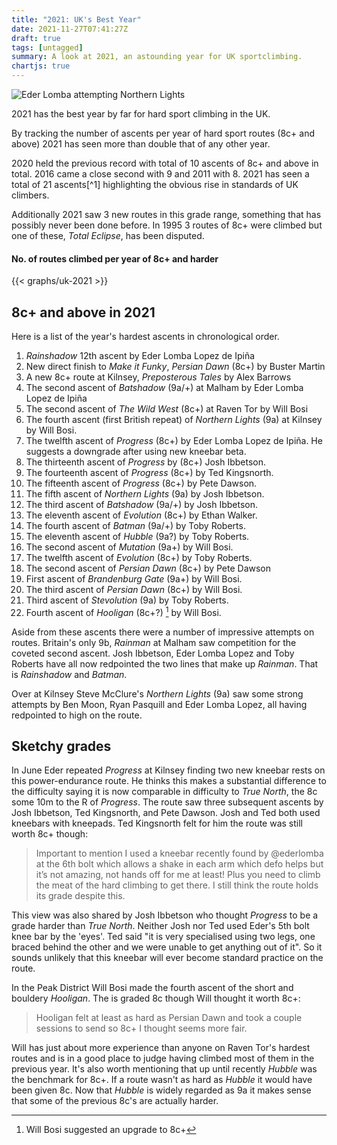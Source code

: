 ```yaml
---
title: "2021: UK's Best Year"
date: 2021-11-27T07:41:27Z
draft: true
tags: [untagged]
summary: A look at 2021, an astounding year for UK sportclimbing.
chartjs: true
---
```


![Eder Lomba attempting Northern Lights](/img/eder-northern-lights-01.jpg)

2021 has the best year by far for hard sport climbing in the UK. 

By tracking the number of ascents per year of hard sport routes (8c+ and above) 2021 has seen more than double that of any other year.

2020 held the previous record with total of 10 ascents of 8c+ and above in total. 2016 came a close second with 9 and 2011 with 8. 2021 has seen a total of 21 ascents[^1] highlighting the obvious rise in standards of UK climbers.

Additionally 2021 saw 3 new routes in this grade range, something that has possibly never been done before. In 1995 3 routes of 8c+ were climbed but one of these, *Total Eclipse*, has been disputed.


#### No. of routes climbed per year of 8c+ and harder
{{< graphs/uk-2021 >}}




## 8c+ and above in 2021

Here is a list of the year's hardest ascents in chronological order.

1. *Rainshadow* 12th ascent by Eder Lomba Lopez de Ipiña
2. New direct finish to *Make it Funky*, *Persian Dawn* (8c+) by Buster Martin
3. A new 8c+ route at Kilnsey, *Preposterous Tales* by Alex Barrows
4. The second ascent of *Batshadow* (9a/+) at Malham by Eder Lomba Lopez de Ipiña
5. The second ascent of *The Wild West* (8c+) at Raven Tor by Will Bosi
6. The fourth ascent (first British repeat) of *Northern Lights* (9a) at Kilnsey by Will Bosi.
7. The twelfth ascent of *Progress* (8c+) by Eder Lomba Lopez de Ipiña. He suggests a downgrade after using new kneebar beta.
8. The thirteenth ascent of *Progress* by (8c+) Josh Ibbetson.
9. The fourteenth ascent of *Progress* (8c+) by Ted Kingsnorth.
10. The fifteenth ascent of *Progress* (8c+) by Pete Dawson.
11. The fifth ascent of *Northern Lights* (9a) by Josh Ibbetson.
12. The third ascent of *Batshadow* (9a/+) by Josh Ibbetson.
13. The eleventh ascent of *Evolution* (8c+) by Ethan Walker.
14. The fourth ascent of *Batman* (9a/+) by Toby Roberts.
15. The eleventh ascent of *Hubble* (9a?) by Toby Roberts.
16. The second ascent of *Mutation* (9a+) by Will Bosi.
17. The twelfth ascent of *Evolution* (8c+) by Toby Roberts.
18. The second ascent of *Persian Dawn* (8c+) by Pete Dawson
19. First ascent of *Brandenburg Gate* (9a+) by Will Bosi.
20. The third ascent of *Persian Dawn* (8c+) by Will Bosi.
21. Third ascent of *Stevolution* (9a) by Toby Roberts.
22. Fourth ascent of *Hooligan* (8c+?) [^4] by Will Bosi. 




Aside from these ascents there were a number of impressive attempts on routes. Britain's only 9b, *Rainman* at Malham saw competition for the coveted second ascent. Josh Ibbetson, Eder Lomba Lopez and Toby Roberts have all now redpointed the two lines that make up *Rainman*. That is *Rainshadow* and *Batman*.

Over at Kilnsey Steve McClure's *Northern Lights* (9a) saw some strong attempts by Ben Moon, Ryan Pasquill and  Eder Lomba Lopez, all having redpointed to high on the route.



## Sketchy grades

In June Eder repeated *Progress* at Kilnsey finding two new kneebar rests on this power-endurance route. He thinks this makes a substantial difference to the difficulty saying it is now comparable in difficulty to *True North*, the 8c some 10m to the R of *Progress*. The route saw three subsequent ascents by Josh Ibbetson, Ted Kingsnorth, and Pete Dawson. Josh and Ted both used kneebars with kneepads. Ted Kingsnorth felt for him the route was still worth 8c+ though:

> Important to mention I used a kneebar recently found by @ederlomba at the 6th bolt which allows a shake in each arm which defo helps but it’s not amazing, not hands off for me at least! Plus you need to climb the meat of the hard climbing to get there. I still think the route holds its grade despite this.

This view was also shared by Josh Ibbetson who thought *Progress* to be a grade harder than *True North*. Neither Josh nor Ted used Eder's 5th bolt knee bar by the 'eyes'. Ted said "it is very specialised using two legs, one braced behind the other and we were unable to get anything out of it". So it sounds unlikely that this kneebar will ever become standard practice on the route.

In the Peak District Will Bosi made the fourth ascent of the short and bouldery *Hooligan*. The is graded 8c though Will thought it worth 8c+:

> Hooligan felt at least as hard as Persian Dawn and took a couple sessions to send so 8c+ I thought seems more fair.

Will has just about more experience than anyone on  Raven Tor's hardest routes and is in a good place to judge having climbed most of them in the previous year. It's also worth mentioning that up until recently *Hubble* was the benchmark for 8c+. If a route wasn't as hard as *Hubble* it would have been given 8c. Now that *Hubble* is widely regarded as 9a it makes sense that some of the previous 8c's are actually harder.


[^4]: Will Bosi suggested an upgrade to 8c+
